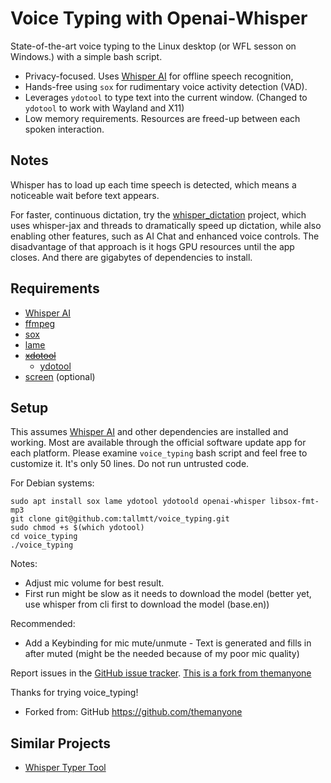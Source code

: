 # Voice Typing with Openai-Whisper

State-of-the-art voice typing to the Linux desktop (or WFL sesson on Windows.) with a simple bash script.

- Privacy-focused. Uses [Whisper AI](https://github.com/openai/whisper) for offline speech recognition,
- Hands-free using `sox` for rudimentary voice activity detection (VAD).
- Leverages `ydotool` to type text into the current window. (Changed to `ydotool` to work with Wayland and X11)
- Low memory requirements. Resources are freed-up between each spoken interaction.

## Notes

Whisper has to load up each time speech is detected, which means a noticeable wait before text appears.

For faster, continuous dictation, try the [whisper_dictation](https://github.com/themanyone/whisper_dictation.git) project, which uses whisper-jax and threads to dramatically speed up dictation, while also enabling other features, such as AI Chat and enhanced voice controls. The disadvantage of that approach is it hogs GPU resources until the app closes. And there are gigabytes of dependencies to install.

## Requirements
- [Whisper AI](https://github.com/openai/whisper)
- [ffmpeg](https://ffmpeg.org/)
- [sox](https://sox.sourceforge.net/)
- [lame](https://lame.sourceforge.io/)
- <del>[xdotool](https://github.com/jordansissel/xdotool)</del>
  - [ydotool](https://github.com/ReimuNotMoe/ydotool)
- [screen](https://linuxize.com/post/how-to-use-linux-screen/) (optional)

## Setup

This assumes [Whisper AI](https://github.com/openai/whisper) and other dependencies are installed and working. Most are available through the official software update app for each platform. Please examine `voice_typing` bash script and feel free to customize it. It's only 50 lines. Do not run untrusted code.

For Debian systems:
```
sudo apt install sox lame ydotool ydotoold openai-whisper libsox-fmt-mp3
git clone git@github.com:tallmtt/voice_typing.git
sudo chmod +s $(which ydotool)
cd voice_typing
./voice_typing
```

Notes:
- Adjust mic volume for best result.
- First run might be slow as it needs to download the model (better yet, use whisper from cli first to download the model (base.en))

Recommended:
- Add a Keybinding for mic mute/unmute - Text is generated and fills in after muted (might be the needed because of my poor mic quality)

Report issues in the [GitHub issue tracker](https://github.com/tallmtt/voice_typing/issues). [This is a fork from themanyone](https://github.com/themanyone/voice_typing)

Thanks for trying voice_typing!
- Forked from: GitHub https://github.com/themanyone

## Similar Projects

- [Whisper Typer Tool](https://github.com/dynamiccreator/whisper-typer-tool)
